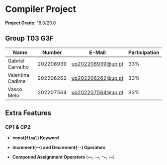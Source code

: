 # Compiler Project

**Project Grade:** 18.0/20.0

## Group T03 G3F

| Name             | Number    | E-Mail            | Participation |
| ---------------- | --------- | ----------------- | ------------- |
| Gabriel Carvalho | 202208939 | up202208939@up.pt | 33%           |
| Valentina Cadime | 202206262 | up202206262@up.pt | 33%           |
| Vasco Melo       | 202207564 | up202207564@up.pt | 33%           |

## Extra Features
### CP1 & CP2

- **const(`final`) Keyword**

- **Increment(`++`) and Decrement(`--`) Operators**

- **Compound Assignment Operators** (`+=`, `-=`, `*=`, `/=`)
